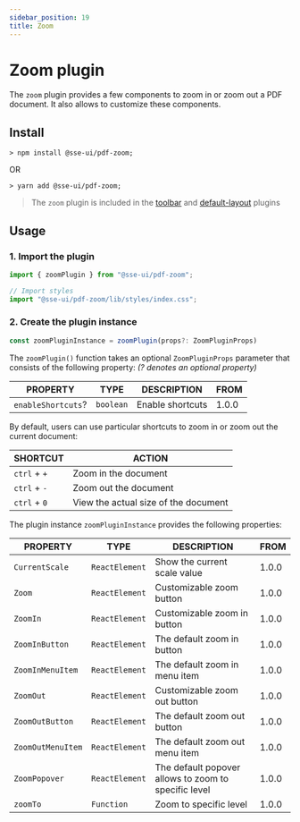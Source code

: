 ```yaml
---
sidebar_position: 19
title: Zoom
---
```


# Zoom plugin

The `zoom` plugin provides a few components to zoom in or zoom out a PDF document. It also allows to customize these components.

## Install

```
> npm install @sse-ui/pdf-zoom;
```

OR

```
> yarn add @sse-ui/pdf-zoom;
```

> The `zoom` plugin is included in the [toolbar](/docs/ui/sse-pdf-viewer/plugin/toolbar) and [default-layout](/docs/ui/sse-pdf-viewer/plugin/default-layout) plugins

## Usage

### 1. Import the plugin

```javascript
import { zoomPlugin } from "@sse-ui/pdf-zoom";

// Import styles
import "@sse-ui/pdf-zoom/lib/styles/index.css";
```

### 2. Create the plugin instance

```javascript
const zoomPluginInstance = zoomPlugin(props?: ZoomPluginProps)
```

The `zoomPlugin()` function takes an optional `ZoomPluginProps` parameter that consists of the following property:
_(? denotes an optional property)_

| PROPERTY           | TYPE      | DESCRIPTION      | FROM  |
| ------------------ | --------- | ---------------- | ----- |
| `enableShortcuts`? | `boolean` | Enable shortcuts | 1.0.0 |

By default, users can use particular shortcuts to zoom in or zoom out the current document:

| SHORTCUT     | ACTION                               |
| ------------ | ------------------------------------ |
| `ctrl` + `+` | Zoom in the document                 |
| `ctrl` + `-` | Zoom out the document                |
| `ctrl` + `0` | View the actual size of the document |

The plugin instance `zoomPluginInstance` provides the following properties:

| PROPERTY          | TYPE           | DESCRIPTION                                          | FROM  |
| ----------------- | -------------- | ---------------------------------------------------- | ----- |
| `CurrentScale`    | `ReactElement` | Show the current scale value                         | 1.0.0 |
| `Zoom`            | `ReactElement` | Customizable zoom button                             | 1.0.0 |
| `ZoomIn`          | `ReactElement` | Customizable zoom in button                          | 1.0.0 |
| `ZoomInButton`    | `ReactElement` | The default zoom in button                           | 1.0.0 |
| `ZoomInMenuItem`  | `ReactElement` | The default zoom in menu item                        | 1.0.0 |
| `ZoomOut`         | `ReactElement` | Customizable zoom out button                         | 1.0.0 |
| `ZoomOutButton`   | `ReactElement` | The default zoom out button                          | 1.0.0 |
| `ZoomOutMenuItem` | `ReactElement` | The default zoom out menu item                       | 1.0.0 |
| `ZoomPopover`     | `ReactElement` | The default popover allows to zoom to specific level | 1.0.0 |
| `zoomTo`          | `Function`     | Zoom to specific level                               | 1.0.0 |
